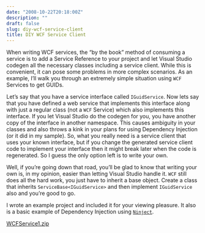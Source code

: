 ```yaml
---
date: "2008-10-22T20:18:00Z"
description: ""
draft: false
slug: diy-wcf-service-client
title: DIY WCF Service Client
---
```



When writing WCF services, the “by the book” method of consuming a service is to add a Service Reference to your project and let Visual Studio codegen all the necessary classes including a service client. While this is convenient, it can pose some problems in more complex scenarios. As an example, I’ll walk you through an extremely simple situation using `WCF` Services to get GUIDs.

Let’s say that you have a service interface called `IGuidService`. Now lets say that you have defined a web service that implements this interface along with just a regular class (not a `WCF` Service) which also implements this interface. If you let Visual Studio do the codegen for you, you have another copy of the interface in another namespace. This causes ambiguity in your classes and also throws a kink in your plans for using Dependency Injection (or it did in my sample). So, what you really need is a service client that uses your known interface, but if you change the generated service client code to implement your interface then it might break later when the code is regenerated. So I guess the only option left is to write your own.

Well, if you’re going down that road, you’ll be glad to know that writing your own is, in my opinion, easier than letting Visual Studio handle it. `WCF` still does all the hard work, you just have to inherit a base object. Create a class that inherits `ServiceBase<IGuidService>` and then implement `IGuidService` also and you’re good to go.

I wrote an example project and included it for your viewing pleasure. It also is a basic example of Dependency Injection using [`Ninject`](http://ninject.org/).

[WCFService1.zip](http://static.codecisions.com/WCFService1.zip)


